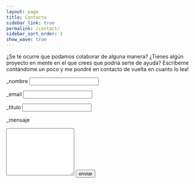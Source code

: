 ```yaml
---
layout: page
title: Contacta
sidebar_link: true
permalink: /contact/
sidebar_sort_order: 3
show_wave: true
---
```


¿Se te ocurre que podamos colaborar de alguna manera? ¿Tienes algún proyecto en mente en el que crees que podría serte de ayuda? Escríbeme contándome un poco y me pondré en contacto de vuelta en cuanto lo lea!


<form action="https://getsimpleform.com/messages?form_api_token=615f2d6dcb943d333e3cf30acb8a77eb" method="post">
  <!-- the redirect_to is optional, the form will redirect to the referrer on submission -->
  <input type="hidden" name="redirect_to" value="{{site.url}}/contact_success/" />
  <!-- all your input fields here.... -->
  <label for="nombre">_nombre <i class="fas fa-user-astronaut"></i></label>
  <input type="text" name="nombre" />

  <label for="email">_email <i class="far fa-envelope"></i></label>
  <input type="email" name="email" />

  <label for="titulo">_título <i class="far fa-sticky-note"></i></label>
  <input type="text" name="titulo" />

  <label for="mensaje">_mensaje <i class="fas fa-pen-fancy"></i></label>
  <textarea name="mensaje" rows="8"></textarea> 

  <input type="submit" value="enviar" />
</form>

